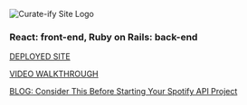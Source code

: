 ![Curate-ify Site Logo](https://user-images.githubusercontent.com/89664157/175075688-a0334788-8762-4e86-b956-86177c7a29e2.png)

### React: front-end, Ruby on Rails: back-end 

[DEPLOYED SITE](https://curate-ify.herokuapp.com/)

[VIDEO WALKTHROUGH](https://www.loom.com/share/cc4597466ecc4de4a408f4b1f1be58b9)

[BLOG: Consider This Before Starting Your Spotify API Project](https://dev.to/alternate_robot/consider-this-before-starting-your-spotify-api-project-p34)
